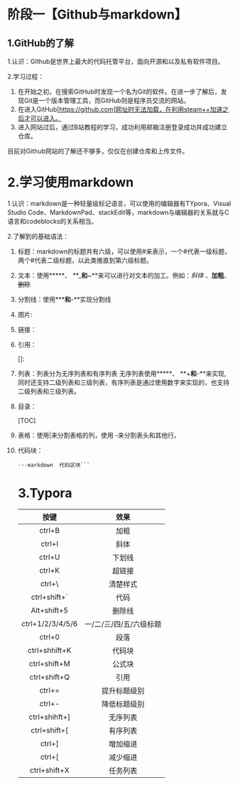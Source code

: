 # 阶段一【Github与markdown】

## 1.GitHub的了解

1.认识：GIthub是世界上最大的代码托管平台，面向开源和以及私有软件项目。

2.学习过程：

1. 在开始之初，在搜索GitHub时发现一个名为Git的软件。在进一步了解后，发现Git是一个版本管理工具，而GitHub则是程序员交流的网站。
2. 在进入GitHub[https://github.com]网址时无法加载，在利用steam++加速之后才可以进入。
3. 进入网站过后，通过B站教程的学习，成功利用邮箱注册登录成功并成功建立仓库。

目前对Github网站的了解还不够多，仅仅在创建仓库和上传文件。

# 2.学习使用markdown

1.认识：markdown是一种轻量级标记语言，可以使用的编辑器有TYpora、Visual Studio Code、MarkdownPad、stackEdit等，markdown与编辑器的关系就与C语言和codeblocks的关系相当。

2.了解到的基础语法：

1. 标题：markdown的标题共有六级，可以使用#来表示，一个#代表一级标题，两个#代表二级标题，以此类推直到第六级标题。

2. 文本：使用*****、 **_**和**~**来可以进行对文本的加工。例如：*斜体* 、**加粗**、~~删除~~

3. 分割线：使用*****和**-**实现分割线

4. 图片:![]()

5. 链接：[]()

6. 引用：

   []: 

   

7. 列表：列表分为无序列表和有序列表 无序列表使用*****、 **+**和**-**来实现,同时还支持二级列表和三级列表，有序列表是通过使用数字来实现的，也支持二级列表和三级列表。

8. 目录：

   [TOC]

   

9. 表格：使用|来分割表格的列，使用 -来分割表头和其他行。

10. 代码块：

    ```
    ···markdown  代码区块```
    ```

    

    # 3.Typora

    |       按键       |          效果           |
    | :--------------: | :---------------------: |
    |      ctrl+B      |          加粗           |
    |      ctrl+I      |          斜体           |
    |      ctrl+U      |         下划线          |
    |      ctrl+K      |         超链接          |
    |      ctrl+\      |        清楚样式         |
    |   ctrl+shift+`   |          代码           |
    |   Alt+shift+5    |         删除线          |
    | ctrl+1/2/3/4/5/6 | 一/二/三/四/五/六级标题 |
    |      ctrl+0      |          段落           |
    |  ctrl+shhift+K   |         代码块          |
    |   ctrl+shift+M   |         公式块          |
    |   ctrl+shift+Q   |          引用           |
    |      ctrl+=      |      提升标题级别       |
    |      ctrl+-      |      降低标题级别       |
    |  ctrl+shihft+]   |        无序列表         |
    |   ctrl+shift+[   |        有序列表         |
    |      ctrl+]      |        增加缩进         |
    |      ctrl+[      |        减少缩进         |
    |   ctrl+shift+X   |        任务列表         |

    

    

    



